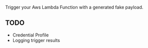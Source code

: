 Trigger your Aws Lambda Function with a generated fake payload.

## TODO
- Credential Profile
- Logging trigger results
